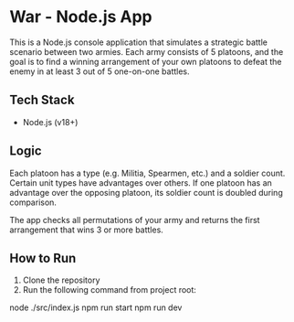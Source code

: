 # War - Node.js App

This is a Node.js console application that simulates a strategic battle scenario between two armies. Each army consists of 5 platoons, and the goal is to find a winning arrangement of your own platoons to defeat the enemy in at least 3 out of 5 one-on-one battles.


##  Tech Stack

- Node.js (v18+)


##  Logic

Each platoon has a type (e.g. Militia, Spearmen, etc.) and a soldier count. Certain unit types have advantages over others. If one platoon has an advantage over the opposing platoon, its soldier count is doubled during comparison.

The app checks all permutations of your army and returns the first arrangement that wins 3 or more battles.


##  How to Run

1. Clone the repository
2. Run the following command from project root:

node ./src/index.js
npm run start
npm run dev
